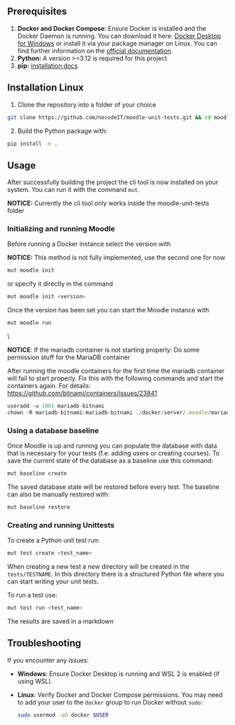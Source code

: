 ## Prerequisites


1. **Docker and Docker Compose**: Ensure Docker is installed and the Docker Daemon is running. You can download it here: [Docker Desktop for Windows](https://www.docker.com/products/docker-desktop) or install it via your package manager on Linux. You can find further information on the [official documentation](https://docs.docker.com/engine/install/).
2. **Python:** A version >=3.12 is required for this project
3. **pip:** [installation docs](https://pip.pypa.io/en/stable/installation/)

## Installation Linux


1. Clone the repository into a folder of your choice

```bash
git clone https://github.com/necodeIT/moodle-unit-tests.git && cd moodle-unit-tests
```


2. Build the Python package with: 

```bash
pip install -e .
```

## Usage

After successfully building the project the cli tool is now installed on your system. You can run it with the command `mut`.


**NOTICE:** Currently the cli tool only works inside the moodle-unit-tests folder


### Initializing and running Moodle

Before running a Docker instance select the version with


**NOTICE:** This method is not fully implemented, use the second one for now


```bash
mut moodle init
```

or specify it directly in the command 

```bash
mut moodle init <version>
```

Once the version has been set you can start the Moodle instance with

```bash
mut moodle run
```

\


**NOTICE**: If the mariadb container is not starting properly: Do some permission stuff for the MariaDB container

After running the moodle containers for the first time the mariadb container will fail to start properly. Fix this with the following commands and start the containers again. For details: <https://github.com/bitnami/containers/issues/23841>

```javascript
useradd -u 1001 mariadb-bitnami
chown -R mariadb-bitnami:mariadb-bitnami ./docker/server/.moodle/mariadb
```

### Using a database baseline

Once Moodle is up and running you can populate the database with data that is necessary for your tests (f.e. adding users or creating courses). To save the current state of the database as a baseline use this command:

```bash
mut baseline create
```

The saved database state will be restored before every test. The baseline can also be manually restored with:

```bash
mut baseline restore
```

### Creating and running Unittests

To create a Python unit test run:

```bash
mut test create <test_name> 
```

When creating a new test a new directory will be created in the `tests/TESTNAME`. In this directory there is a structured Python file where you can start writing your unit tests.  

To run a test use:

```bash
mut test run <test_name>
```

The results are saved in a markdown

## Troubleshooting

If you encounter any issues:

* **Windows**: Ensure Docker Desktop is running and WSL 2 is enabled (if using WSL).
* **Linux**: Verify Docker and Docker Compose permissions. You may need to add your user to the `docker` group to run Docker without `sudo`:

  ```bash
  sudo usermod -aG docker $USER
  ```
